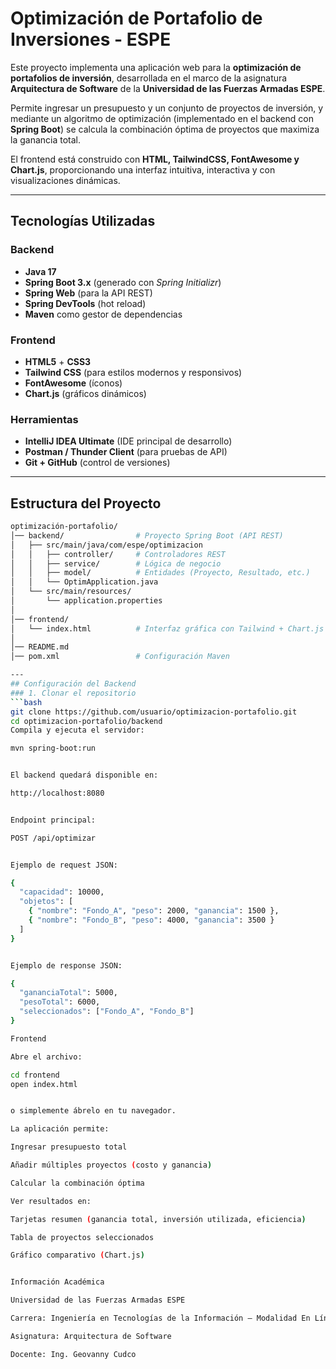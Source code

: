 # Optimización de Portafolio de Inversiones - ESPE

Este proyecto implementa una aplicación web para la **optimización de portafolios de inversión**, desarrollada en el marco de la asignatura **Arquitectura de Software** de la **Universidad de las Fuerzas Armadas ESPE**.  

Permite ingresar un presupuesto y un conjunto de proyectos de inversión, y mediante un algoritmo de optimización (implementado en el backend con **Spring Boot**) se calcula la combinación óptima de proyectos que maximiza la ganancia total.  

El frontend está construido con **HTML, TailwindCSS, FontAwesome y Chart.js**, proporcionando una interfaz intuitiva, interactiva y con visualizaciones dinámicas.  

---

## Tecnologías Utilizadas

### Backend
- **Java 17**
- **Spring Boot 3.x** (generado con *Spring Initializr*)
- **Spring Web** (para la API REST)
- **Spring DevTools** (hot reload)
- **Maven** como gestor de dependencias

### Frontend
- **HTML5** + **CSS3**
- **Tailwind CSS** (para estilos modernos y responsivos)
- **FontAwesome** (íconos)
- **Chart.js** (gráficos dinámicos)

### Herramientas
- **IntelliJ IDEA Ultimate** (IDE principal de desarrollo)
- **Postman / Thunder Client** (para pruebas de API)
- **Git + GitHub** (control de versiones)

---

## Estructura del Proyecto

```bash
optimización-portafolio/
│── backend/                # Proyecto Spring Boot (API REST)
│   ├── src/main/java/com/espe/optimizacion
│   │   ├── controller/     # Controladores REST
│   │   ├── service/        # Lógica de negocio
│   │   ├── model/          # Entidades (Proyecto, Resultado, etc.)
│   │   └── OptimApplication.java
│   └── src/main/resources/
│       └── application.properties
│
│── frontend/
│   └── index.html          # Interfaz gráfica con Tailwind + Chart.js
│
│── README.md
│── pom.xml                 # Configuración Maven

---
## Configuración del Backend
### 1. Clonar el repositorio
```bash
git clone https://github.com/usuario/optimizacion-portafolio.git
cd optimizacion-portafolio/backend
Compila y ejecuta el servidor:

mvn spring-boot:run


El backend quedará disponible en:

http://localhost:8080


Endpoint principal:

POST /api/optimizar


Ejemplo de request JSON:

{
  "capacidad": 10000,
  "objetos": [
    { "nombre": "Fondo_A", "peso": 2000, "ganancia": 1500 },
    { "nombre": "Fondo_B", "peso": 4000, "ganancia": 3500 }
  ]
}


Ejemplo de response JSON:

{
  "gananciaTotal": 5000,
  "pesoTotal": 6000,
  "seleccionados": ["Fondo_A", "Fondo_B"]
}

Frontend

Abre el archivo:

cd frontend
open index.html


o simplemente ábrelo en tu navegador.

La aplicación permite:

Ingresar presupuesto total

Añadir múltiples proyectos (costo y ganancia)

Calcular la combinación óptima

Ver resultados en:

Tarjetas resumen (ganancia total, inversión utilizada, eficiencia)

Tabla de proyectos seleccionados

Gráfico comparativo (Chart.js)


Información Académica

Universidad de las Fuerzas Armadas ESPE

Carrera: Ingeniería en Tecnologías de la Información – Modalidad En Línea

Asignatura: Arquitectura de Software

Docente: Ing. Geovanny Cudco
